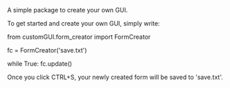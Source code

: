 A simple package to create your own GUI.

To get started and create your own GUI, simply write:

from customGUI.form_creator import FormCreator

fc = FormCreator('save.txt')

while True:
    fc.update()

Once you click CTRL+S, your newly created form will be saved to 'save.txt'.